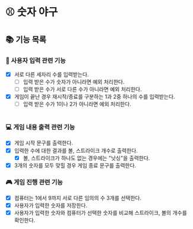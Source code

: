 # ⚾ 숫자 야구
## 📚 기능 목록
### 📝 사용자 입력 관련 기능
- [x] 서로 다른 세자리 수를 입력받는다.
  - [ ] 입력 받은 수가 숫자가 아니라면 예외 처리한다.
  - [ ] 입력 받은 수가 서로 다른 수가 아니라면 예외 처리한다. 
- [x] 게임이 끝난 경우 재시작/종료를 구분하는 1과 2중 하나의 수를 입력받는다.
  - [ ] 입력 받은 수가 1이나 2가 아니라면 예외 처리한다.
  <br>

### 💻 게임 내용 출력 관련 기능
- [x] 게임 시작 문구를 출력한다.
- [x] 입력한 수에 대한 결과를 볼, 스트라이크 개수로 출력한다.
    - [x] 볼, 스트라이크가 하나도 없는 경우에는 "낫싱"을 출력한다.
- [x] 3개의 숫자를 모두 맞힐 경우 게임 종료 문구를 출력한다.
  <br>

### 🎮 게임 진행 관련 기능
- [x] 컴퓨터는 1에서 9까지 서로 다른 임의의 수 3개를 선택한다.
- [x] 사용자가 입력한 숫자를 저장한다.
- [x] 사용자가 입력한 숫자와 컴퓨터가 선택한 숫자를 비교해 스트라이크, 볼의 개수를 확인한다.